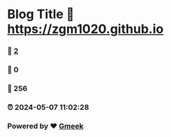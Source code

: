 # Blog Title :link: https://zgm1020.github.io 
### :page_facing_up: [2](https://zgm1020.github.io/tag.html) 
### :speech_balloon: 0 
### :hibiscus: 256 
### :alarm_clock: 2024-05-07 11:02:28 
### Powered by :heart: [Gmeek](https://github.com/Meekdai/Gmeek)
